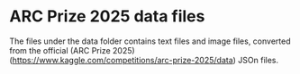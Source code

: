 # ARC Prize 2025 data files

The files under the data folder contains text files and image files, converted from the official (ARC Prize 2025)(https://www.kaggle.com/competitions/arc-prize-2025/data) JSOn files.


